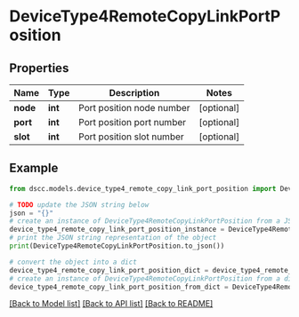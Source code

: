 # DeviceType4RemoteCopyLinkPortPosition


## Properties

Name | Type | Description | Notes
------------ | ------------- | ------------- | -------------
**node** | **int** | Port position node number | [optional] 
**port** | **int** | Port position port number | [optional] 
**slot** | **int** | Port position slot number | [optional] 

## Example

```python
from dscc.models.device_type4_remote_copy_link_port_position import DeviceType4RemoteCopyLinkPortPosition

# TODO update the JSON string below
json = "{}"
# create an instance of DeviceType4RemoteCopyLinkPortPosition from a JSON string
device_type4_remote_copy_link_port_position_instance = DeviceType4RemoteCopyLinkPortPosition.from_json(json)
# print the JSON string representation of the object
print(DeviceType4RemoteCopyLinkPortPosition.to_json())

# convert the object into a dict
device_type4_remote_copy_link_port_position_dict = device_type4_remote_copy_link_port_position_instance.to_dict()
# create an instance of DeviceType4RemoteCopyLinkPortPosition from a dict
device_type4_remote_copy_link_port_position_from_dict = DeviceType4RemoteCopyLinkPortPosition.from_dict(device_type4_remote_copy_link_port_position_dict)
```
[[Back to Model list]](../README.md#documentation-for-models) [[Back to API list]](../README.md#documentation-for-api-endpoints) [[Back to README]](../README.md)


